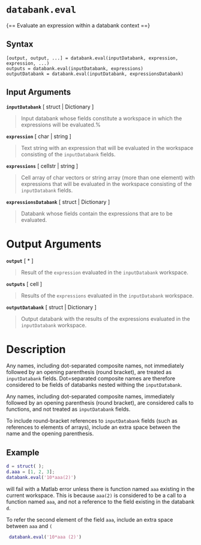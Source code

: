 # `databank.eval`

{== Evaluate an expression within a databank context ==}


## Syntax

    [output, output, ...] = databank.eval(inputDatabank, expression, expression, ...)
    outputs = databank.eval(inputDatabank, expressions)
    outputDatabank = databank.eval(inputDatabank, expressionsDatabank)


## Input Arguments


__`inputDatabank`__ [ struct | Dictionary ]
> 
> Input databank whose fields constitute a workspace in which the
> expressions will be evaluated.%
> 

__`expression`__ [ char | string ]
> 
> Text string with an expression that will be evaluated in the workspace
> consisting of the `inputDatabank` fields.
> 

__`expressions`__ [ cellstr | string ]
> 
> Cell array of char vectors or string array (more than one element) with
> expressions that will be evaluated in the workspace consisting of the
> `inputDatabank` fields.
> 

__`expressionsDatabank`__ [ struct | Dictionary ]
>
> Databank whose fields contain the expressions that are to be evaluated.
>


# Output Arguments


__`output`__ [ * ]
> 
> Result of the `expression` evaluated in the `inputDatabank` workspace.
> 


__`outputs`__ [ cell ]
> 
> Results of the `expressions` evaluated in the `inputDatabank` workspace.
> 


__`outputDatabank`__ [ struct | Dictionary ]
> 
> Output databank with the results of the expressions evaluated in the
> `inputDatabank` workspace.
> 


# Description


Any names, including dot-separated composite names, not immediately
followed by an opening parenthesis (round bracket), are treated as
`inputDatabank` fields. Dot=separated composite names are therefore
considered to be fields of databanks nested withing the `inputDatabank`.


Any names, including dot-separated composite names, immediately followed
by an opening parenthesis (round bracket), are considered calls to
functions, and not treated as `inputDatabank` fields.


To include round-bracket references to `inputDatabank` fields (such as
references to elements of arrays), include an extra space between the
name and the opening parenthesis.


## Example

```matlab
d = struct( );
d.aaa = [1, 2, 3];
databank.eval('10*aaa(2)')
```

will fail with a Matlab error unless there is function named `aaa`
existing in the current workspace. This is because `aaa(2)` is considered
to be a call to a function named `aaa`, and not a reference to the field
existing in the databank `d`.


To refer the second element of the field `aaa`, include an extra space between `aaa` and `(` 

```matlab
 databank.eval('10*aaa (2)')
```

